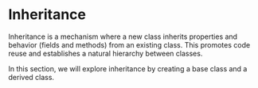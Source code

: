 # Inheritance

Inheritance is a mechanism where a new class inherits properties and behavior (fields and methods) from an existing class. This promotes code reuse and establishes a natural hierarchy between classes.

In this section, we will explore inheritance by creating a base class and a derived class.
